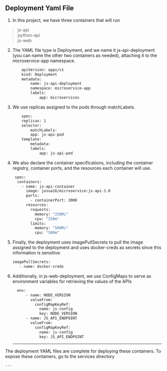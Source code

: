 ## Deployment Yaml File

1. In this project, we have three containers that will run
> js-api      
> python-api     
> js-web      

2. The YAML file type is Deployment, and we name it js-api-deployment (you can name the other two containers as needed), attaching it to the microservice-app namespace.

    ```bash
        apiVersion: apps/v1
        kind: Deployment
        metadata:
            name: js-api-deployment
            namespace: microservice-app
            labels:
                app: microservices
    ```

3. We use replicas assigned to the pods through matchLabels.

    ```bash
        spec:
        replicas: 1
        selector:
            matchLabels:
            app: js-api-pod
        template:
            metadata:
            labels:
                app: js-api-pod
    ```

4. We also declare the container specifications, including the container registry, container ports, and the resources each container will use.

    ```bash
     spec:
      containers:
        - name: js-api-container
          image: josua16/microservice:js-api-1.0
          ports:
            - containerPort: 3000
          resources:
            requests:
              memory: "250Mi"
              cpu: "250m"
            limits:
              memory: "500Mi"
              cpu: "500m"
     ```

5. Finally, the deployment uses imagePullSecrets to pull the image assigned to the deployment and uses docker-creds as secrets since this information is sensitive.

     ```bash
     imagePullSecrets:
        - name: docker-creds
     ```

6. Additionally, in js-web-deployment, we use ConfigMaps to serve as environment variables for retrieving the values of the APIs

      ```bash
        env:
            - name: NODE_VERSION
              valueFrom:
                configMapKeyRef:
                  name: js-config
                  key: NODE_VERSION
            - name: JS_API_ENDPOINT
              valueFrom:
                configMapKeyRef:
                  name: js-config
                  key: JS_API_ENDPOINT
     ```
      ---

The deployment YAML files are complete for deploying these containers. To expose these containers, go to the services directory

    ---